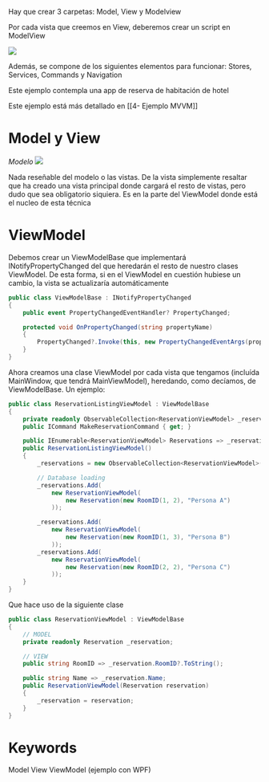 Hay que crear 3 carpetas: Model, View y Modelview

Por cada vista que creemos en View, deberemos crear un script en ModelView

![](https://lh7-rt.googleusercontent.com/u/0/docs/AHkbwyKQSLRsiJlv3AMZRhWgtmx6F-p-g8nInUBqDcVbEBuOltoQ1VpVX-GOAEovyc5gUMJCuHC6WUINUPAsCdA9_Eiv_O2UdzLC8D2ncOaP5eBba4-7xOgwP67NUpFXVkaAjjusngkIOfk6cn6gJz6B2e56fQi-VzM3mRqhg1E4TQ2JJC2eEiY70zCMf9_VK3DOuHx7HvWQg78qWzIQ5HzB7lixxbpwJWxPHKzk103nGRqHGSDO1ZVotMa5bvr8uV7MNcE-JX-M74NdEgPcxIjgMa3LubiouZCpdU0JMAbzDsuFiZNu3ASYqLehDdl7Q7pqTf1XMvS6pz9Ejmu5gO1rcy-w5Im6Crh8y74uqv6-K2ubSXiXmaD4ShqnbmiJ6WRQEtXlbwZOAe4QQFO92MqJBlxFPtVAVoKn8gSKAPbqQ99urfJqzcJlyePOCQ9A1xFHCwFTeGn-J-mJpzmWrMTquE_99m8AqdZV_vq203w_Uo0fA24mpLANBlfDgcceP7A88lt0g57-HRvOZdK_wQvvOnDgTA8YPS35LcEzYRCINkV1HA5VArsjb5ai0DrIN87mmyIr-En09vtMfZBv6hXZ8Ivy8B9CSmlhUh5chugIBi4wT4-5i5abRfTY_8sQ8UyROWQdlTZkSlfkX-Ker_pa2XRjQ_xjoHmXOjoUs5MYC1HZ4eOFsQao7gUcDEE9WMcLatOPFOzQT3Kt1BWorJ4xj8JHLAVBhRoxPTHASTnq5VN98SmlmVPqGR8YyePzmKQEg45nacjrqkPvDqyDQyI7q-yD-KdTxuXfxujRyT0GLAOT6mIoqXMW3h4jyTC-mXV9vHH7Waihqbrm4mpbb9A3w7juWo44j88RpBR1Z4gOOveLa0zspW2hitxmvKFsOH0UzEUkhX3JNokmNigGO-38v8HLgVKwt5nR)

Además, se compone de los siguientes elementos para funcionar: Stores, Services, Commands y Navigation

Este ejemplo contempla una app de reserva de habitación de hotel

Este ejemplo está más detallado en [[4- Ejemplo MVVM]]

# Model y View

_Modelo_
![](https://lh7-rt.googleusercontent.com/u/0/docs/AHkbwyK1H8JjMvUJM0pEHMW4eFqvEsAHF3miOMFcBbMeIprNjb-DY21b5_UR9ZVzrFeGA0woJEirUty5YG3bf6BPdkhp9kKYTuLXJThSAJTlxJnW0OQojPoCJdhzkgqbt4lbOji-BiCPv1FnoXH8IkZj_8JgZmSFcW0-1yNTGOpNWtu4-z7t7mYt2dXk9f1623Gi9KHVCtJ2QMh7EQnVxuGH5R8YXFZZwIsRTBpORKZqbIMC3feQ0xp_37CS_JZ6RtqixZgSA6Clf2slRw8xgquUR6CNhccws8SJ977_aQwyWdGCbT0WvrBIxyW0yYh6KBSgbFW0SF4oKGh5uJUHMWl2MokoZaogxOzmekXmGAs4_DCLeBsi5qcpSQD_EMljUqLLNDVTkLsTjUAX--JU_GJkBl2giyRabXdbUWaiuu-iyRoJY51P9Eb1ke247uztb-ZB8jfkheckNk7jY6Dz4c65FuBXhsjHO9BOEZpHb_GLgi6kKX5uoA7fDHpqybDZEsf8XbFOUMXl2pK9UfGLE39O3he12sp14jSkRAc1YoooEV65iHN30tVK8wDWQMVPv4TMUHGiIv9KrJ_gYmJMauhIkQYDUR0U0elUx5dErSh4pGhdCuYjavXERQlqBmXK8N6_MKb9TjVMeYO0alGR1gdIyBKAIQwhgcvgqNmoZbP9Ejlot3EvO6BGjsuFueJeO6BqkBF4mr3Avly9rxZqDdbjXid1nc9bvkD5rbLMTPe0MNWdyarVW-NnF5aTIJ0DYcgr9NA8AhA6AQJnj35Ed4lenwWhF1_CZPhBw4_Qbenr54oOOX92i2dKSdk-kmbw62T3xifAHWqSDrjhOKmZ9XvlXGSEIyY4eOtWy4mH11uFaudL9yS8yMbTAX-9tfEQ8AIPvuGUSpc8L5mdK8GcyKwQPfVR6JsTs751)

Nada reseñable del modelo o las vistas. De la vista simplemente resaltar que ha creado una vista principal donde cargará el resto de vistas, pero dudo que sea obligatorio siquiera. Es en la parte del ViewModel donde está el nucleo de esta técnica

# ViewModel

Debemos crear un ViewModelBase que implementará INotifyPropertyChanged del que heredarán el resto de nuestro clases ViewModel. De esta forma, si en el ViewModel en cuestión hubiese un cambio, la vista se actualizaría automáticamente

```cs 
public class ViewModelBase : INotifyPropertyChanged
{
    public event PropertyChangedEventHandler? PropertyChanged;

    protected void OnPropertyChanged(string propertyName)
    {
        PropertyChanged?.Invoke(this, new PropertyChangedEventArgs(propertyName));
    }
}
``` 

Ahora creamos una clase ViewModel por cada vista que tengamos (incluída MainWindow, que tendrá MainViewModel), heredando, como decíamos, de ViewModelBase. Un ejemplo:

```cs 
public class ReservationListingViewModel : ViewModelBase
{
    private readonly ObservableCollection<ReservationViewModel> _reservations;
    public ICommand MakeReservationCommand { get; }

    public IEnumerable<ReservationViewModel> Reservations => _reservations;
    public ReservationListingViewModel()
    {
        _reservations = new ObservableCollection<ReservationViewModel>();

        // Database loading
        _reservations.Add(
            new ReservationViewModel(
                new Reservation(new RoomID(1, 2), "Persona A")
            ));

        _reservations.Add(
            new ReservationViewModel(
                new Reservation(new RoomID(1, 3), "Persona B")
            ));
        _reservations.Add(
            new ReservationViewModel(
                new Reservation(new RoomID(2, 2), "Persona C")
            ));
    }
}
``` 

Que hace uso de la siguiente clase

```cs 
public class ReservationViewModel : ViewModelBase
{
    // MODEL
    private readonly Reservation _reservation;

    // VIEW
    public string RoomID => _reservation.RoomID?.ToString();

    public string Name => _reservation.Name;
    public ReservationViewModel(Reservation reservation)
    {
        _reservation = reservation;
    }
}
``` 


# Keywords

Model View ViewModel (ejemplo con WPF)
